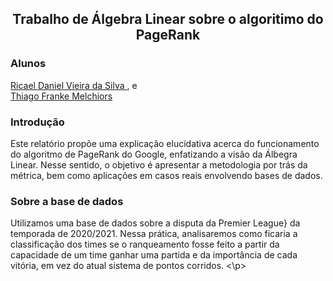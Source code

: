 <h2 align = "center" >Trabalho de Álgebra Linear sobre o algoritimo do PageRank</h2>

<h3> Alunos </h3>

<a href = "https://github.com/RicaelDaniel"> Ricael Daniel Vieira da Silva <a/>, e
<br>
<a href = "https://github.com/TFrankeM"> Thiago Franke Melchiors <a/>
  
<h3> Introdução </h3>
<p> Este relatório propõe uma explicação elucidativa acerca do funcionamento do algoritmo de PageRank do Google, enfatizando a visão da Álbegra Linear. Nesse sentido,
o objetivo é apresentar a metodologia por trás da métrica, bem como aplicações em casos reais envolvendo bases de dados. </p>

<h3> Sobre a base de dados </h3>
<p> Utilizamos uma base de dados sobre a disputa da Premier League} da temporada de 2020/2021. Nessa prática, analisaremos como ficaria a classificação dos times se o ranqueamento fosse feito a partir da capacidade de um time ganhar uma partida e da importância de cada vitória, em vez do atual sistema de pontos corridos.
<\p>
